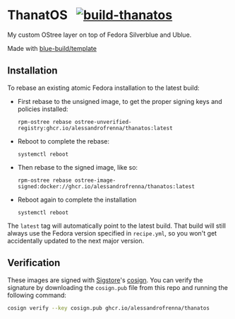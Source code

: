 # ThanatOS &nbsp; [![build-thanatos](https://github.com/alessandrofrenna/ThanatOS/actions/workflows/build.yml/badge.svg)](https://github.com/alessandrofrenna/ThanatOS/actions/workflows/build.yml)

My custom OStree layer on top of Fedora Silverblue and Ublue.

Made with [blue-build/template](https://github.com/blue-build/template)

## Installation

To rebase an existing atomic Fedora installation to the latest build:

- First rebase to the unsigned image, to get the proper signing keys and policies installed:
  ```
  rpm-ostree rebase ostree-unverified-registry:ghcr.io/alessandrofrenna/thanatos:latest
  ```
- Reboot to complete the rebase:
  ```
  systemctl reboot
  ```
- Then rebase to the signed image, like so:
  ```
  rpm-ostree rebase ostree-image-signed:docker://ghcr.io/alessandrofrenna/thanatos:latest
  ```
- Reboot again to complete the installation
  ```
  systemctl reboot
  ```

The `latest` tag will automatically point to the latest build. That build will still always use the Fedora version specified in `recipe.yml`, so you won't get accidentally updated to the next major version.

## Verification

These images are signed with [Sigstore](https://www.sigstore.dev/)'s [cosign](https://github.com/sigstore/cosign). You can verify the signature by downloading the `cosign.pub` file from this repo and running the following command:

```bash
cosign verify --key cosign.pub ghcr.io/alessandrofrenna/thanatos
```
